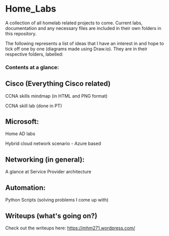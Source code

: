 # Home_Labs
A collection of all homelab related projects to come. Current labs, documentation and any necessary files are included in their own folders in this repository. 

The following represents a list of ideas that I have an interest in and hope to tick off one by one (diagrams made using Draw.io). They are in their respective folders, labelled:

### Contents at a glance:

## Cisco (Everything Cisco related)
CCNA skills mindmap (in HTML and PNG format)

CCNA skill lab (done in PT)



## Microsoft:

Home AD labs

Hybrid cloud network scenario - Azure based



## Networking (in general):
A glance at Service Provider architecture 


## Automation:
Python Scripts (solving problems I come up with)




## Writeups (what's going on?)
Check out the writeups here: https://mhm271.wordpress.com/



